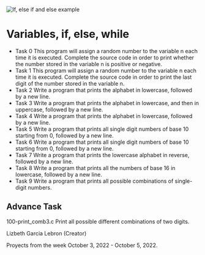 ![If, else if and else example](https://miro.medium.com/max/1400/1*K9Zp-l72morK9SFpMj8Vrw.png)
# Variables, if, else, while

* Task 0 This program will assign a random number to the variable n each time it is executed. Complete the source code in order to print whether the number stored in the variable n is positive or negative.
* Task 1 This program will assign a random number to the variable n each time it is executed. Complete the source code in order to print the last digit of the number stored in the variable n.
* Task 2 Write a program that prints the alphabet in lowercase, followed by a new line.
* Task 3 Write a program that prints the alphabet in lowercase, and then in uppercase, followed by a new line.
* Task 4 Write a program that prints the alphabet in lowercase, followed by a new line.
* Task 5 Write a program that prints all single digit numbers of base 10 starting from 0, followed by a new line.
* Task 6 Write a program that prints all single digit numbers of base 10 starting from 0, followed by a new line.
* Task 7 Write a program that prints the lowercase alphabet in reverse, followed by a new line.
* Task 8 Write a program that prints all the numbers of base 16 in lowercase, followed by a new line.
* Task 9 Write a program that prints all possible combinations of single-digit numbers.

## Advance Task
100-print_comb3.c Print all possible different combinations of two digits.

Lizbeth Garcia Lebron (Creator)

Proyects from the week October 3, 2022 - October 5, 2022.

